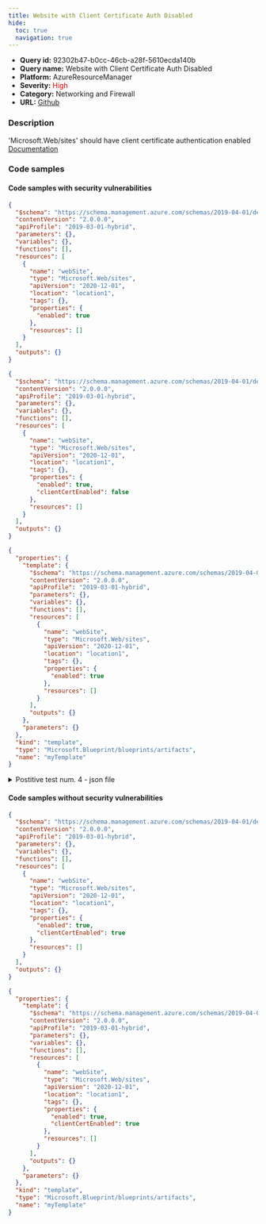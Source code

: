 ```yaml
---
title: Website with Client Certificate Auth Disabled
hide:
  toc: true
  navigation: true
---
```


<style>
  .highlight .hll {
    background-color: #ff171742;
  }
  .md-content {
    max-width: 1100px;
    margin: 0 auto;
  }
</style>

-   **Query id:** 92302b47-b0cc-46cb-a28f-5610ecda140b
-   **Query name:** Website with Client Certificate Auth Disabled
-   **Platform:** AzureResourceManager
-   **Severity:** <span style="color:#C00">High</span>
-   **Category:** Networking and Firewall
-   **URL:** [Github](https://github.com/Checkmarx/kics/tree/master/assets/queries/azureResourceManager/website_with_client_certificate_auth_disabled)

### Description
'Microsoft.Web/sites' should have client certificate authentication enabled<br>
[Documentation](https://docs.microsoft.com/en-us/azure/templates/microsoft.web/sites?tabs=json#siteproperties-object)

### Code samples
#### Code samples with security vulnerabilities
```json title="Postitive test num. 1 - json file" hl_lines="15"
{
  "$schema": "https://schema.management.azure.com/schemas/2019-04-01/deploymentTemplate.json#",
  "contentVersion": "2.0.0.0",
  "apiProfile": "2019-03-01-hybrid",
  "parameters": {},
  "variables": {},
  "functions": [],
  "resources": [
    {
      "name": "webSite",
      "type": "Microsoft.Web/sites",
      "apiVersion": "2020-12-01",
      "location": "location1",
      "tags": {},
      "properties": {
        "enabled": true
      },
      "resources": []
    }
  ],
  "outputs": {}
}

```
```json title="Postitive test num. 2 - json file" hl_lines="17"
{
  "$schema": "https://schema.management.azure.com/schemas/2019-04-01/deploymentTemplate.json#",
  "contentVersion": "2.0.0.0",
  "apiProfile": "2019-03-01-hybrid",
  "parameters": {},
  "variables": {},
  "functions": [],
  "resources": [
    {
      "name": "webSite",
      "type": "Microsoft.Web/sites",
      "apiVersion": "2020-12-01",
      "location": "location1",
      "tags": {},
      "properties": {
        "enabled": true,
        "clientCertEnabled": false
      },
      "resources": []
    }
  ],
  "outputs": {}
}

```
```json title="Postitive test num. 3 - json file" hl_lines="17"
{
  "properties": {
    "template": {
      "$schema": "https://schema.management.azure.com/schemas/2019-04-01/deploymentTemplate.json#",
      "contentVersion": "2.0.0.0",
      "apiProfile": "2019-03-01-hybrid",
      "parameters": {},
      "variables": {},
      "functions": [],
      "resources": [
        {
          "name": "webSite",
          "type": "Microsoft.Web/sites",
          "apiVersion": "2020-12-01",
          "location": "location1",
          "tags": {},
          "properties": {
            "enabled": true
          },
          "resources": []
        }
      ],
      "outputs": {}
    },
    "parameters": {}
  },
  "kind": "template",
  "type": "Microsoft.Blueprint/blueprints/artifacts",
  "name": "myTemplate"
}

```
<details><summary>Postitive test num. 4 - json file</summary>

```json hl_lines="19"
{
  "properties": {
    "template": {
      "$schema": "https://schema.management.azure.com/schemas/2019-04-01/deploymentTemplate.json#",
      "contentVersion": "2.0.0.0",
      "apiProfile": "2019-03-01-hybrid",
      "parameters": {},
      "variables": {},
      "functions": [],
      "resources": [
        {
          "name": "webSite",
          "type": "Microsoft.Web/sites",
          "apiVersion": "2020-12-01",
          "location": "location1",
          "tags": {},
          "properties": {
            "enabled": true,
            "clientCertEnabled": false
          },
          "resources": []
        }
      ],
      "outputs": {}
    },
    "parameters": {}
  },
  "kind": "template",
  "type": "Microsoft.Blueprint/blueprints/artifacts",
  "name": "myTemplate"
}

```
</details>


#### Code samples without security vulnerabilities
```json title="Negative test num. 1 - json file"
{
  "$schema": "https://schema.management.azure.com/schemas/2019-04-01/deploymentTemplate.json#",
  "contentVersion": "2.0.0.0",
  "apiProfile": "2019-03-01-hybrid",
  "parameters": {},
  "variables": {},
  "functions": [],
  "resources": [
    {
      "name": "webSite",
      "type": "Microsoft.Web/sites",
      "apiVersion": "2020-12-01",
      "location": "location1",
      "tags": {},
      "properties": {
        "enabled": true,
        "clientCertEnabled": true
      },
      "resources": []
    }
  ],
  "outputs": {}
}

```
```json title="Negative test num. 2 - json file"
{
  "properties": {
    "template": {
      "$schema": "https://schema.management.azure.com/schemas/2019-04-01/deploymentTemplate.json#",
      "contentVersion": "2.0.0.0",
      "apiProfile": "2019-03-01-hybrid",
      "parameters": {},
      "variables": {},
      "functions": [],
      "resources": [
        {
          "name": "webSite",
          "type": "Microsoft.Web/sites",
          "apiVersion": "2020-12-01",
          "location": "location1",
          "tags": {},
          "properties": {
            "enabled": true,
            "clientCertEnabled": true
          },
          "resources": []
        }
      ],
      "outputs": {}
    },
    "parameters": {}
  },
  "kind": "template",
  "type": "Microsoft.Blueprint/blueprints/artifacts",
  "name": "myTemplate"
}

```
